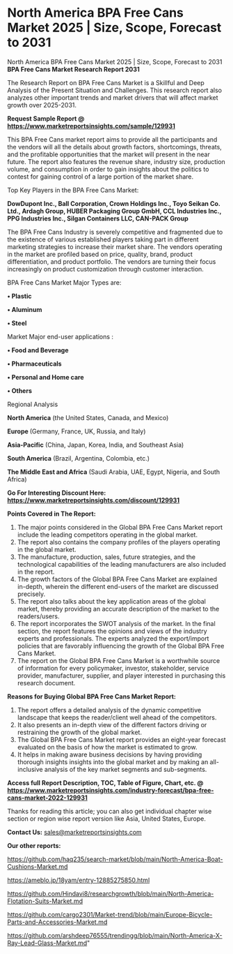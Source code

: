 # North America BPA Free Cans Market 2025 | Size, Scope, Forecast to 2031
North America BPA Free Cans Market 2025 | Size, Scope, Forecast to 2031
<strong>BPA Free Cans Market Research Report 2031</strong>

The Research Report on BPA Free Cans Market is a Skillful and Deep Analysis of the Present Situation and Challenges. This research report also analyzes other important trends and market drivers that will affect market growth over 2025-2031.

<strong>Request Sample Report @ <a href=https://www.marketreportsinsights.com/sample/129931>https://www.marketreportsinsights.com/sample/129931</a></strong>

This BPA Free Cans market report aims to provide all the participants and the vendors will all the details about growth factors, shortcomings, threats, and the profitable opportunities that the market will present in the near future. The report also features the revenue share, industry size, production volume, and consumption in order to gain insights about the politics to contest for gaining control of a large portion of the market share.

Top Key Players in the BPA Free Cans Market:

<strong>DowDupont Inc., Ball Corporation, Crown Holdings Inc., Toyo Seikan Co. Ltd., Ardagh Group, HUBER Packaging Group GmbH, CCL Industries Inc., PPG Industries Inc., Silgan Containers LLC, CAN-PACK Group</strong>

The BPA Free Cans Industry is severely competitive and fragmented due to the existence of various established players taking part in different marketing strategies to increase their market share. The vendors operating in the market are profiled based on price, quality, brand, product differentiation, and product portfolio. The vendors are turning their focus increasingly on product customization through customer interaction.

BPA Free Cans Market Major Types are:

<strong>• Plastic

• Aluminum

• Steel</strong>

Market Major end-user applications :

<strong>• Food and Beverage

• Pharmaceuticals

• Personal and Home care

• Others</strong>

Regional Analysis

</u><strong><b>North America</b></strong> (the United States, Canada, and Mexico)

<strong><b>Europe </b></strong>(Germany, France, UK, Russia, and Italy)

<strong><b>Asia-Pacific</b></strong> (China, Japan, Korea, India, and Southeast Asia)

<strong><b>South America</b></strong> (Brazil, Argentina, Colombia, etc.)

<strong><b>The Middle East and Africa</b></strong> (Saudi Arabia, UAE, Egypt, Nigeria, and South Africa)

<strong>Go For Interesting Discount Here: <a href=https://www.marketreportsinsights.com/discount/129931>https://www.marketreportsinsights.com/discount/129931</a></strong>

<strong>Points Covered in The Report:</strong>
<ol>
  <li>The major points considered in the Global BPA Free Cans Market report include the leading competitors operating in the global market.</li>
  <li>The report also contains the company profiles of the players operating in the global market.</li>
  <li>The manufacture, production, sales, future strategies, and the technological capabilities of the leading manufacturers are also included in the report.</li>
  <li>The growth factors of the Global BPA Free Cans Market are explained in-depth, wherein the different end-users of the market are discussed precisely.</li>
  <li>The report also talks about the key application areas of the global market, thereby providing an accurate description of the market to the readers/users.</li>
  <li>The report incorporates the SWOT analysis of the market. In the final section, the report features the opinions and views of the industry experts and professionals. The experts analyzed the export/import policies that are favorably influencing the growth of the Global BPA Free Cans Market.</li>
  <li>The report on the Global BPA Free Cans Market is a worthwhile source of information for every policymaker, investor, stakeholder, service provider, manufacturer, supplier, and player interested in purchasing this research document.</li>
</ol>
<strong>Reasons for Buying Global BPA Free Cans Market Report:</strong>

<ol>
  <li>The report offers a detailed analysis of the dynamic competitive landscape that keeps the reader/client well ahead of the competitors.</li>
  <li>It also presents an in-depth view of the different factors driving or restraining the growth of the global market.</li>
  <li>The Global BPA Free Cans Market report provides an eight-year forecast evaluated on the basis of how the market is estimated to grow.</li>
  <li>It helps in making aware business decisions by having providing thorough insights insights into the global market and by making an all-inclusive analysis of the key market segments and sub-segments.</li>
</ol>
<strong>Access full Report Description, TOC, Table of Figure, Chart, etc. @ <a href=https://www.marketreportsinsights.com/industry-forecast/bpa-free-cans-market-2022-129931>https://www.marketreportsinsights.com/industry-forecast/bpa-free-cans-market-2022-129931</a></strong>


Thanks for reading this article; you can also get individual chapter wise section or region wise report version like Asia, United States, Europe.

<strong>Contact Us:</strong>
sales@marketreportsinsights.com

<strong>Our other reports:</strong>

<a href=https://github.com/haq235/search-market/blob/main/North-America-Boat-Cushions-Market.md>https://github.com/haq235/search-market/blob/main/North-America-Boat-Cushions-Market.md</a>

<a href=https://ameblo.jp/18yam/entry-12885275850.html>https://ameblo.jp/18yam/entry-12885275850.html</a>

<a href=https://github.com/Hindavi8/researchgrowth/blob/main/North-America-Flotation-Suits-Market.md>https://github.com/Hindavi8/researchgrowth/blob/main/North-America-Flotation-Suits-Market.md</a>

<a href=https://github.com/cargo2301/Market-trend/blob/main/Europe-Bicycle-Parts-and-Accessories-Market.md>https://github.com/cargo2301/Market-trend/blob/main/Europe-Bicycle-Parts-and-Accessories-Market.md</a>

<a href=https://github.com/arshdeep76555/trendingg/blob/main/North-America-X-Ray-Lead-Glass-Market.md>https://github.com/arshdeep76555/trendingg/blob/main/North-America-X-Ray-Lead-Glass-Market.md</a>"
